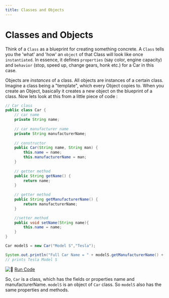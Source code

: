 ```yaml
---
title: Classes and Objects
---
```

# Classes and Objects

Think of a `Class` as a blueprint for creating something concrete. A `Class` tells you the 'what' and 'how' an `object` of that Class will look like once `instantiated`. In essence, it defines `properties` (say color, engine capacity) and `behavior` (stop, speed up, change gears, honk etc.) for a Car in this case.

Objects are _instances_ of a class. All objects are instances of a certain class. Imagine a class being a "template", which every Object copies to. When you create an Object, basically it creates a new object on the blueprint of a class. Now lets look at this from a little piece of code :

```java
// Car class
public class Car {
    // car name
    private String name;
    
    // car manufacturer name
    private String manufacturerName;
    
    // constructor
    public Car(String name, String man) {
        this.name = name;
        this.manufacturerName = man;
    }
    
    // getter method
    public String getName() {
        return name;
    }
    
    // getter method
    public String getManufacturerName() {
        return manufacturerName;
    }

    //setter method
    public void setName(String name){
        this.name = name;
    }
}

Car modelS = new Car("Model S","Tesla");

System.out.println("Full Car Name = " + modelS.getManufacturerName() + " " + modelS.getName());
// prints Tesla Model S
```

![:rocket:](https://forum.freecodecamp.com/images/emoji/emoji_one/rocket.png?v=2 ":rocket:") <a href='https://repl.it/CJZP/0' target='_blank' rel='nofollow'>Run Code</a>

So, `Car` is a class, which has the fields or properties name and manufacturerName. `modelS` is an object of `Car` class. So `modelS` also has the same properties and methods.
